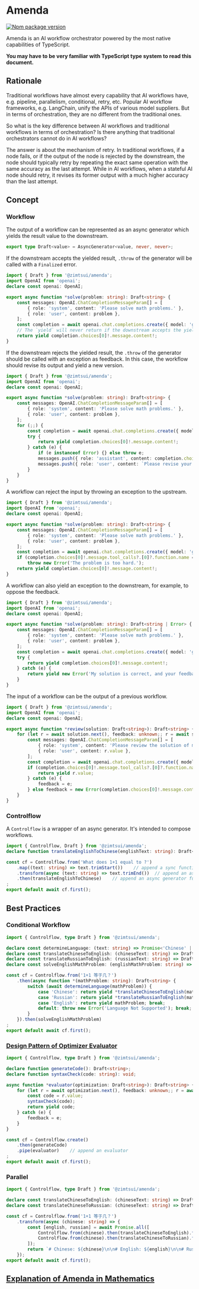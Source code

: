 # Amenda

[![Npm package version](https://img.shields.io/npm/v/@zimtsui/amenda?style=flat-square)](https://www.npmjs.com/package/@zimtsui/amenda)

Amenda is an AI workflow orchestrator powered by the most native capabilities of TypeScript.

**You may have to be very familiar with TypeScript type system to read this document.**

## Rationale

Traditional workflows have almost every capability that AI workflows have, e.g. pipeline, parallelism, conditional, retry, etc. Popular AI workflow frameworks, e.g. LangChain, unify the APIs of various model suppliers. But in terms of orchestration, they are no different from the traditional ones.

So what is the key difference between AI workflows and traditional workflows in terms of orchestration? Is there anything that traditional orchestrators cannot do in AI workflows?

The answer is about the mechanism of retry. In traditional workflows, if a node fails, or if the output of the node is rejected by the downstream, the node should typically retry by repeating the exact same operation with the same accuracy as the last attempt. While in AI workflows, when a stateful AI node should retry, it revises its former output with a much higher accuracy than the last attempt.

## Concept

### Workflow

The output of a workflow can be represented as an async generator which yields the result value to the downstream.

```ts
export type Draft<value> = AsyncGenerator<value, never, never>;
```

If the downstream accepts the yielded result, `.throw` of the generator will be called with a `Finalized` error.

```ts
import { Draft } from '@zimtsui/amenda';
import OpenAI from 'openai';
declare const openai: OpenAI;

export async function *solve(problem: string): Draft<string> {
	const messages: OpenAI.ChatCompletionMessageParam[] = [
		{ role: 'system', content: 'Please solve math problems.' },
		{ role: 'user', content: problem },
	];
	const completion = await openai.chat.completions.create({ model: 'gpt-4o', messages });
	// The `yield` will never return if the downstream accepts the yielded result.
	return yield completion.choices[0]!.message.content!;
}
```

If the downstream rejects the yielded result, the `.throw` of the generator should be called with an exception as feedback. In this case, the workflow should revise its output and yield a new version.

```ts
import { Draft } from '@zimtsui/amenda';
import OpenAI from 'openai';
declare const openai: OpenAI;

export async function *solve(problem: string): Draft<string> {
	const messages: OpenAI.ChatCompletionMessageParam[] = [
		{ role: 'system', content: 'Please solve math problems.' },
		{ role: 'user', content: problem },
	];
	for (;;) {
		const completion = await openai.chat.completions.create({ model: 'gpt-4o', messages });
		try {
			return yield completion.choices[0]!.message.content!;
		} catch (e) {
			if (e instanceof Error) {} else throw e;
			messages.push({ role: 'assistant', content: completion.choices[0]!.message.content! });
			messages.push({ role: 'user', content: `Please revise your answer upon the feedback: ${e.message}` });
		}
	}
}
```

A workflow can reject the input by throwing an exception to the upstream.

```ts
import { Draft } from '@zimtsui/amenda';
import OpenAI from 'openai';
declare const openai: OpenAI;

export async function *solve(problem: string): Draft<string> {
	const messages: OpenAI.ChatCompletionMessageParam[] = [
		{ role: 'system', content: 'Please solve math problems.' },
		{ role: 'user', content: problem },
	];
	const completion = await openai.chat.completions.create({ model: 'gpt-4o', messages });
	if (completion.choices[0]!.message.tool_calls?.[0]?.function.name === 'fail')
		throw new Error('The problem is too hard.');
	return yield completion.choices[0]!.message.content!;
}
```

A workflow can also yield an exception to the downstream, for example, to oppose the feedback.

```ts
import { Draft } from '@zimtsui/amenda';
import OpenAI from 'openai';
declare const openai: OpenAI;

export async function *solve(problem: string): Draft<string | Error> {
	const messages: OpenAI.ChatCompletionMessageParam[] = [
		{ role: 'system', content: 'Please solve math problems.' },
		{ role: 'user', content: problem },
	];
	const completion = await openai.chat.completions.create({ model: 'gpt-4o', messages });
	try {
		return yield completion.choices[0]!.message.content!;
	} catch (e) {
		return yield new Error('My solution is correct, and your feedback is wrong.');
	}
}
```

The input of a workflow can be the output of a previous workflow.

```ts
import { Draft } from '@zimtsui/amenda';
import OpenAI from 'openai';
declare const openai: OpenAI;

export async function *review(solution: Draft<string>): Draft<string> {
	for (let r = await solution.next(), feedback: unknown;; r = await solution.throw(feedback)) {
		const messages: OpenAI.ChatCompletionMessageParam[] = [
			{ role: 'system', content: 'Please review the solution of math problems.' },
			{ role: 'user', content: r.value },
		];
		const completion = await openai.chat.completions.create({ model: 'gpt-4o', messages });
		if (completion.choices[0]!.message.tool_calls?.[0]?.function.name === 'correct') try {
			return yield r.value;
		} catch (e) {
			feedback = e;
		} else feedback = new Error(completion.choices[0]!.message.content!);
	}
}

```

### Controlflow

A `Controlflow` is a wrapper of an async generator. It's intended to compose workflows.

```ts
import { Controlflow, Draft } from '@zimtsui/amenda';
declare function translateEnglishToChinese(englishText: string): Draft<string>;

const cf = Controlflow.from('What does 1+1 equal to ?')
	.map((text: string) => text.trimStart())	// append a sync function
	.transform(async (text: string) => text.trimEnd())	// append an async function
	.then(translateEnglishToChinese)	// append an async generator function
;
export default await cf.first();
```

## Best Practices

### Conditional Workflow

```ts
import { Controlflow, type Draft } from '@zimtsui/amenda';

declare const determineLanguage: (text: string) => Promise<'Chinese' | 'Russian' | 'English'>;
declare const translateChineseToEnglish: (chineseText: string) => Draft<string>;
declare const translateRussianToEnglish: (russianText: string) => Draft<string>;
declare const solveEnglishMathProblem: (englishMathProblem: string) => Draft<string>;

const cf = Controlflow.from('1+1 等于几？')
	.then(async function *(mathProblem: string): Draft<string> {
		switch (await determineLanguage(mathProblem)) {
			case 'Chinese': return yield *translateChineseToEnglish(mathProblem); break;
			case 'Russian': return yield *translateRussianToEnglish(mathProblem); break;
			case 'English': return yield mathProblem; break;
			default: throw new Error('Language Not Supported'); break;
		}
	}).then(solveEnglishMathProblem)
;
export default await cf.first();
```

### [Design Pattern of Optimizer Evaluator](https://www.anthropic.com/engineering/building-effective-agents)

```ts
import { Controlflow, type Draft } from '@zimtsui/amenda';

declare function generateCode(): Draft<string>;
declare function syntaxCheck(code: string): void;

async function *evaluator(optimization: Draft<string>): Draft<string> {
	for (let r = await optimization.next(), feedback: unknown;; r = await optimization.throw(feedback)) try {
		const code = r.value;
		syntaxCheck(code);
		return yield code;
	} catch (e) {
		feedback = e;
	}
}

const cf = Controlflow.create()
	.then(generateCode)
	.pipe(evaluator)	// append an evaluator
;
export default await cf.first();
```

### Parallel

```ts
import { Controlflow, type Draft } from '@zimtsui/amenda';

declare const translateChineseToEnglish: (chineseText: string) => Draft<string>;
declare const translateChineseToRussian: (chineseText: string) => Draft<string>;

const cf = Controlflow.from('1+1 等于几？')
	.transform(async (chinese: string) => {
		const [english, russian] = await Promise.all([
			Controlflow.from(chinese).then(translateChineseToEnglish).first(),
			Controlflow.from(chinese).then(translateChineseToRussian).first(),
		]);
		return `# Chinese: ${chinese}\n\n# English: ${english}\n\n# Russian: ${russian}`;
	});
export default await cf.first();
```

## [Explanation of Amenda in Mathematics](./explanation.md)
